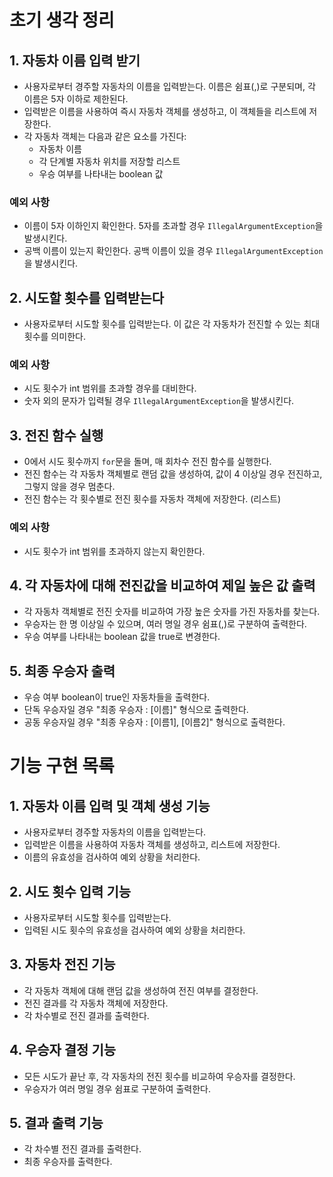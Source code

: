 # 초기 생각 정리


## 1. 자동차 이름 입력 받기


- 사용자로부터 경주할 자동차의 이름을 입력받는다. 이름은 쉼표(,)로 구분되며, 각 이름은 5자 이하로 제한된다.
- 입력받은 이름을 사용하여 즉시 자동차 객체를 생성하고, 이 객체들을 리스트에 저장한다.
- 각 자동차 객체는 다음과 같은 요소를 가진다:
  - 자동차 이름
  - 각 단계별 자동차 위치를 저장할 리스트
  - 우승 여부를 나타내는 boolean 값


### 예외 사항
- 이름이 5자 이하인지 확인한다. 5자를 초과할 경우 `IllegalArgumentException`을 발생시킨다.
- 공백 이름이 있는지 확인한다. 공백 이름이 있을 경우 `IllegalArgumentException`을 발생시킨다.


## 2. 시도할 횟수를 입력받는다


- 사용자로부터 시도할 횟수를 입력받는다. 이 값은 각 자동차가 전진할 수 있는 최대 횟수를 의미한다.


### 예외 사항
- 시도 횟수가 int 범위를 초과할 경우를 대비한다.
- 숫자 외의 문자가 입력될 경우 `IllegalArgumentException`을 발생시킨다.


## 3. 전진 함수 실행


- 0에서 시도 횟수까지 `for`문을 돌며, 매 회차수 전진 함수를 실행한다.
- 전진 함수는 각 자동차 객체별로 랜덤 값을 생성하여, 값이 4 이상일 경우 전진하고, 그렇지 않을 경우 멈춘다.
- 전진 함수는 각 횟수별로 전진 횟수를 자동차 객체에 저장한다. (리스트)


### 예외 사항
- 시도 횟수가 int 범위를 초과하지 않는지 확인한다.


## 4. 각 자동차에 대해 전진값을 비교하여 제일 높은 값 출력


- 각 자동차 객체별로 전진 숫자를 비교하여 가장 높은 숫자를 가진 자동차를 찾는다.
- 우승자는 한 명 이상일 수 있으며, 여러 명일 경우 쉼표(,)로 구분하여 출력한다.
- 우승 여부를 나타내는 boolean 값을 true로 변경한다.


## 5. 최종 우승자 출력


- 우승 여부 boolean이 true인 자동차들을 출력한다.
- 단독 우승자일 경우 "최종 우승자 : [이름]" 형식으로 출력한다.
- 공동 우승자일 경우 "최종 우승자 : [이름1], [이름2]" 형식으로 출력한다.


# 기능 구현 목록


## 1. 자동차 이름 입력 및 객체 생성 기능


- 사용자로부터 경주할 자동차의 이름을 입력받는다.
- 입력받은 이름을 사용하여 자동차 객체를 생성하고, 리스트에 저장한다.
- 이름의 유효성을 검사하여 예외 상황을 처리한다.


## 2. 시도 횟수 입력 기능


- 사용자로부터 시도할 횟수를 입력받는다.
- 입력된 시도 횟수의 유효성을 검사하여 예외 상황을 처리한다.


## 3. 자동차 전진 기능


- 각 자동차 객체에 대해 랜덤 값을 생성하여 전진 여부를 결정한다.
- 전진 결과를 각 자동차 객체에 저장한다.
- 각 차수별로 전진 결과를 출력한다.


## 4. 우승자 결정 기능


- 모든 시도가 끝난 후, 각 자동차의 전진 횟수를 비교하여 우승자를 결정한다.
- 우승자가 여러 명일 경우 쉼표로 구분하여 출력한다.


## 5. 결과 출력 기능


- 각 차수별 전진 결과를 출력한다.
- 최종 우승자를 출력한다.